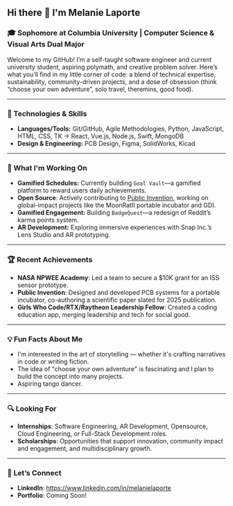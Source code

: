 ## Hi there 👋 I'm Melanie Laporte



### 🎓 Sophomore at Columbia University | Computer Science & Visual Arts Dual Major  

Welcome to my GitHub! I’m a self-taught software engineer and current university student, aspiring polymath, and creative problem solver. Here’s what you’ll find in my little corner of code: a blend of technical expertise, sustainability, community-driven projects, and a dose of obsession (think “choose your own adventure”, solo travel, theremins, good food).  

---

### 🔧 Technologies & Skills  
- **Languages/Tools:** Git/GitHub, Agile Methodologies, Python, JavaScript, HTML, CSS, TK -> React, Vue.js, Node.js, Swift, MongoDB
- **Design & Engineering:** PCB Design, Figma, SolidWorks, Kicad
  
---

### 🌱 What I'm Working On  
- **Gamified Schedules:** Currently building `Goal Vault`—a gamified platform to reward users daily achievements.
- **Open Source**: Actively contributing to [Public Invention](https://publicinvention.github.io/), working on global-impact projects like the MoonRatII portable incubator and GDI.  
- **Gamified Engagement:** Building `BadgeQuest`—a redesign of Reddit’s karma points system.  
- **AR Development:** Exploring immersive experiences with Snap Inc.’s Lens Studio and AR prototyping.

---

### 🏆 Recent Achievements  
- **NASA NPWEE Academy**: Led a team to secure a $10K grant for an ISS sensor prototype.  
- **Public Invention**: Designed and developed PCB systems for a portable incubator, co-authoring a scientific paper slated for 2025 publication.  
- **Girls Who Code/RTX/Raytheon Leadership Fellow**: Created a coding education app, merging leadership and tech for social good.  

---

### 💡 Fun Facts About Me  
- I'm intereested in the art of storytelling — whether it's crafting narratives in code or writing fiction.  
- The idea of "choose your own adventure" is fascinating and I plan to build the concept into many projects.  
- Aspiring tango dancer.

---

### 🔍 Looking For  
- **Internships**: Software Engineering, AR Development, Opensource, Cloud Engineering, or Full-Stack Development roles.  
- **Scholarships**: Opportunities that support innovation, community impact and engagement, and multidisciplinary growth.  

---

### 🤝 Let’s Connect  
- **LinkedIn**: https://www.linkedin.com/in/melanielaporte
- **Portfolio**: Coming Soon! 

